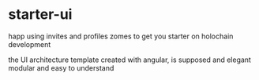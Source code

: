 # starter-ui
happ using invites and profiles zomes to get you starter on holochain development

the UI architecture template created with angular, is supposed and elegant modular and easy to understand  



